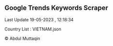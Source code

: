 

## Google Trends Keywords Scraper 
 
Last Update 19-05-2023 , 12:18:34

Country List :
VIETNAM.json



© Abdul Muttaqin 
